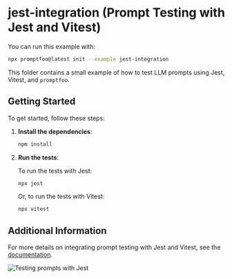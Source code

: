 # jest-integration (Prompt Testing with Jest and Vitest)

You can run this example with:

```bash
npx promptfoo@latest init --example jest-integration
```

This folder contains a small example of how to test LLM prompts using Jest, Vitest, and `promptfoo`.

## Getting Started

To get started, follow these steps:

1. **Install the dependencies**:

   ```sh
   npm install
   ```

2. **Run the tests**:

   To run the tests with Jest:

   ```sh
   npx jest
   ```

   Or, to run the tests with Vitest:

   ```sh
   npx vitest
   ```

## Additional Information

For more details on integrating prompt testing with Jest and Vitest, see the [documentation](https://promptfoo.dev/docs/integrations/jest).

![Testing prompts with Jest](https://github.com/promptfoo/promptfoo/assets/310310/a9c5b96c-d4ea-42fd-8ce9-704098195e33)
